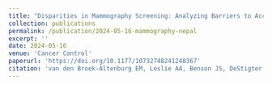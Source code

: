 ```yaml
---
title: "Disparities in Mammography Screening: Analyzing Barriers to Access Using Individual Patient Perspectives and the Health Belief Model"
collection: publications
permalink: /publication/2024-05-16-mammography-nepal
excerpt: ''
date: 2024-05-16
venue: 'Cancer Control'
paperurl: 'https://doi.org/10.1177/10732748241248367'
citation: 'van den Broek-Altenburg EM, Leslie AA, Benson JS, DeStigter KK. Disparities in Mammography Screening: Analyzing Barriers to Access Using Individual Patient Perspectives and the Health Belief Model. Cancer Control. 2024;31. doi:10.1177/10732748241248367'
---
```

